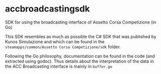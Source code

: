 # accbroadcastingsdk

SDK for using the broadcasting interface of Assetto Corsa Competizione (in Go)

This SDK resembles as much as possible the C# SDK that was published by Kunos Simulazione
and which can be found in the `steamapps/common/Assetto Corsa Competizione/sdk` folder.

Following the Go philosophy, documentation can be found in the code (and extracted using godoc).
Thus details about the interpretation of the data in the ACC Broadcasting interface is mainly
in `buffer.go`